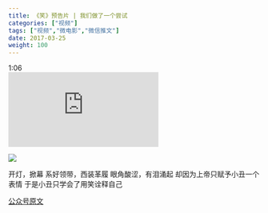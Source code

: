 ```yaml
---
title: 《笑》预告片 | 我们做了一个尝试
categories: ["视频"]
tags: ["视频","微电影","微信推文"]
date: 2017-03-25
weight: 100
---
```


<link rel="stylesheet" type="text/css" href="../guestyle.css"> 
<tag>1:06</tag> <br/>
<iframe frameborder="0" src="https://v.qq.com/txp/iframe/player.html?vid=c038723f5rb" allowFullScreen="true"></iframe>

![](https://guediao.oss-cn-shenzhen.aliyuncs.com/images/smile/smile03.webp)

开灯，掀幕
系好领带，西装革履
眼角酸涩，有泪涌起
却因为上帝只赋予小丑一个表情
于是小丑只学会了用笑诠释自己

[公众号原文](https://mp.weixin.qq.com/s/suvkAbIjRor6qpHWvrbe4g)